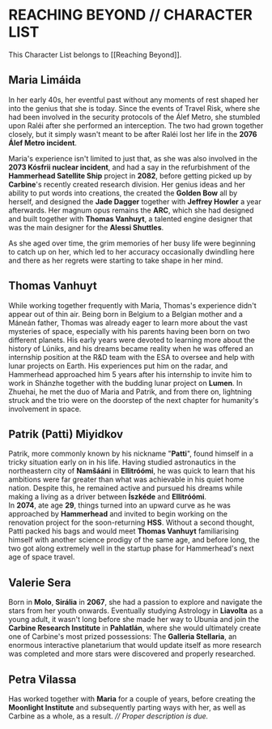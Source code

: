 # REACHING BEYOND // CHARACTER LIST
This Character List belongs to [[Reaching Beyond]].

## Maria Limáida
In her early 40s, her eventful past without any moments of rest shaped her into the genius that she is today. Since the events of Travel Risk, where she had been involved in the security protocols of the Álef Metro, she stumbled upon Raléi after she performed an interception. The two had grown together closely, but it simply wasn't meant to be after Raléi lost her life in the **2076 Álef Metro incident**. 

Maria's experience isn't limited to just that, as she was also involved in the **2073 Kósfrii nuclear incident**, and had a say in the refurbishment of the **Hammerhead Satellite Ship** project in **2082**, before getting picked up by **Carbine**'s recently created research division. Her genius ideas and her ability to put words into creations, the created the **Golden Bow** all by herself, and designed the **Jade Dagger** together with **Jeffrey Howler** a year afterwards. Her magnum opus remains the **ARC**, which she had designed and built together with **Thomas Vanhuyt**, a talented engine designer that was the main designer for the **Alessi Shuttles**.

As she aged over time, the grim memories of her busy life were beginning to catch up on her, which led to her accuracy occasionally dwindling here and there as her regrets were starting to take shape in her mind. 

## Thomas Vanhuyt
While working together frequently with Maria, Thomas's experience didn't appear out of thin air. Being born in Belgium to a Belgian mother and a Máneán father, Thomas was already eager to learn more about the vast mysteries of space, especially with his parents having been born on two different planets. His early years were devoted to learning more about the history of Lúniks, and his dreams became reality when he was offered an internship position at the R&D team with the ESA to oversee and help with lunar projects on Earth. His experiences put him on the radar, and Hammerhead approached him 5 years after his internship to invite him to work in Shánzhe together with the budding lunar project on **Lumen**. In Zhuehai, he met the duo of Maria and Patrik, and from there on, lightning struck and the trio were on the doorstep of the next chapter for humanity's involvement in space.

## Patrik (Patti) Miyidkov
Patrik, more commonly known by his nickname "**Patti**", found himself in a tricky situation early on in his life. Having studied astronautics in the northeastern city of **Namšááni** in **Ellitróómi**, he was quick to learn that his ambitions were far greater than what was achievable in his quiet home nation. Despite this, he remained active and pursued his dreams while making a living as a driver between **Íszkéde** and **Ellitróómi**. \
In **2074**, ate age **29**, things turned into an upward curve as he was approached by **Hammerhead** and invited to begin working on the renovation project for the soon-returning **HSS**. Without a second thought, Patti packed his bags and would meet **Thomas Vanhuyt** familiarising himself with another science prodigy of the same age, and before long, the two got along extremely well in the startup phase for Hammerhead's next age of space travel.

## Valerie Sera
Born in **Molo**, **Sirália** in **2067**, she had a passion to explore and navigate the stars from her youth onwards. Eventually studying Astrology in **Liavolta** as a young adult, it wasn't long before she made her way to Ubunia and join the **Carbine Research Institute** in **Pahlatlán**, where she would ultimately create one of Carbine's most prized possessions: The **Galleria Stellaria**, an enormous interactive planetarium that would update itself as more research was completed and more stars were discovered and properly researched.

## Petra Vilassa
Has worked together with **Maria** for a couple of years, before creating the **Moonlight Institute** and subsequently parting ways with her, as well as Carbine as a whole, as a result. *// Proper description is due.*